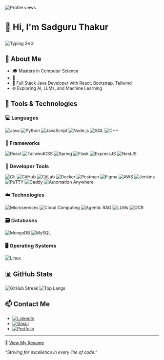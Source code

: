 <p align="left">
  <img src="https://komarev.com/ghpvc/?username=thakursadguru&label=Profile%20views&color=0e75b6&style=flat" alt="Profile views" />
</p>


# 👋 Hi, I'm Sadguru Thakur <p align="left">

![Typing SVG](https://readme-typing-svg.demolab.com?font=Fira+Code&size=24&pause=1000&color=58A6FF&center=true&vCenter=true&width=500&lines=Full+Stack+Developer;AI+Enthusiast;Java+%7C+React+%7C+Node+%7C+TypeScript;M.Sc.+in+Computer+Science)




## 🚀 About Me

- 🎓 Masters in Computer Science  
- 💼 .  
- 🧠 Full Stack Java Developer with React, Bootstrap, Tailwind  
- 🌐 Exploring AI, LLMs, and Machine Learning  

## 🧰 Tools & Technologies

### 💻 Languages  
![Java](https://img.shields.io/badge/-Java-007396?style=flat-square&logo=java&logoColor=white)
![Python](https://img.shields.io/badge/-Python-3776AB?style=flat-square&logo=python&logoColor=white)
![JavaScript](https://img.shields.io/badge/-JavaScript-F7DF1E?style=flat-square&logo=javascript&logoColor=black)
![Node.js](https://img.shields.io/badge/-Node.js-339933?style=flat-square&logo=node.js&logoColor=white)
![SQL](https://img.shields.io/badge/-SQL-4479A1?style=flat-square&logo=postgresql&logoColor=white)
![C++](https://img.shields.io/badge/-C++-00599C?style=flat-square&logo=c%2B%2B&logoColor=white)

### 🧱 Frameworks  
![React](https://img.shields.io/badge/-React-61DAFB?style=flat-square&logo=react&logoColor=black)
![TailwindCSS](https://img.shields.io/badge/-TailwindCSS-38B2AC?style=flat-square&logo=tailwind-css&logoColor=white)
![Spring](https://img.shields.io/badge/-Spring-6DB33F?style=flat-square&logo=spring&logoColor=white)
![Flask](https://img.shields.io/badge/-Flask-000000?style=flat-square&logo=flask&logoColor=white)
![ExpressJS](https://img.shields.io/badge/-Express-000000?style=flat-square&logo=express&logoColor=white)
![NestJS](https://img.shields.io/badge/-NestJS-E0234E?style=flat-square&logo=nestjs&logoColor=white)

### 🧰 Developer Tools  
![Git](https://img.shields.io/badge/-Git-F05032?style=flat-square&logo=git&logoColor=white)
![GitHub](https://img.shields.io/badge/-GitHub-181717?style=flat-square&logo=github&logoColor=white)
![GitLab](https://img.shields.io/badge/-GitLab-FC6D26?style=flat-square&logo=gitlab&logoColor=white)
![Docker](https://img.shields.io/badge/-Docker-2496ED?style=flat-square&logo=docker&logoColor=white)
![Postman](https://img.shields.io/badge/-Postman-FF6C37?style=flat-square&logo=postman&logoColor=white)
![Figma](https://img.shields.io/badge/-Figma-F24E1E?style=flat-square&logo=figma&logoColor=white)
![AWS](https://img.shields.io/badge/-AWS-232F3E?style=flat-square&logo=amazon-aws&logoColor=white)
![Jenkins](https://img.shields.io/badge/-Jenkins-D24939?style=flat-square&logo=jenkins&logoColor=white)
![PuTTY](https://img.shields.io/badge/-PuTTY-00AFF0?style=flat-square&logo=windows-terminal&logoColor=white)
![Caddy](https://img.shields.io/badge/-Caddy-2E3A59?style=flat-square&logo=caddy&logoColor=white)
![Automation Anywhere](https://img.shields.io/badge/-Automation%20Anywhere-F36F21?style=flat-square&logo=automation-anywhere&logoColor=white)

### ☁️ Technologies  
![Microservices](https://img.shields.io/badge/-Microservices-000000?style=flat-square)
![Cloud Computing](https://img.shields.io/badge/-Cloud%20Computing-00C7B7?style=flat-square&logo=cloudflare&logoColor=white)
![Agentic RAG](https://img.shields.io/badge/-Agentic%20RAG-4B0082?style=flat-square)
![LLMs](https://img.shields.io/badge/-LLMs-FF4C29?style=flat-square)
![OCR](https://img.shields.io/badge/-OCR-1D3557?style=flat-square)

### 🗃️ Databases  
![MongoDB](https://img.shields.io/badge/-MongoDB-47A248?style=flat-square&logo=mongodb&logoColor=white)
![MySQL](https://img.shields.io/badge/-MySQL-4479A1?style=flat-square&logo=mysql&logoColor=white)

### 🖥️ Operating Systems  
![Linux](https://img.shields.io/badge/-Linux-FCC624?style=flat-square&logo=linux&logoColor=black)


## 📊 GitHub Stats


![GitHub Streak](https://streak-stats.demolab.com/?user=thakursadguru&theme=dark)
![Top Langs](https://github-readme-stats.vercel.app/api/top-langs/?username=thakursadguru&layout=compact&theme=github_dark)

## 📫 Contact Me

- [![LinkedIn](https://img.shields.io/badge/-LinkedIn-blue?style=flat-square&logo=Linkedin&logoColor=white)](https://www.linkedin.com/in/sadgurusingh-thakur-695082267/)
- [![Gmail](https://img.shields.io/badge/-Gmail-D14836?style=flat-square&logo=Gmail&logoColor=white)](mailto:sadguruthakur366@gmail.com)
- [![Portfolio](https://img.shields.io/badge/-Portfolio-000000?style=flat-square&logo=vercel&logoColor=white)](https://portfolio-sadguruthakur366-gmailcoms-projects.vercel.app)


---
📄 [View My Resume](https://github.com/anishshet/anishshet/blob/main/Anish_Shet.pdf)

*“Striving for excellence in every line of code.”*  
